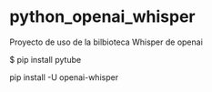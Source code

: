 # python_openai_whisper
Proyecto de uso de la bilbioteca Whisper de openai

$ pip install pytube

pip install -U openai-whisper
